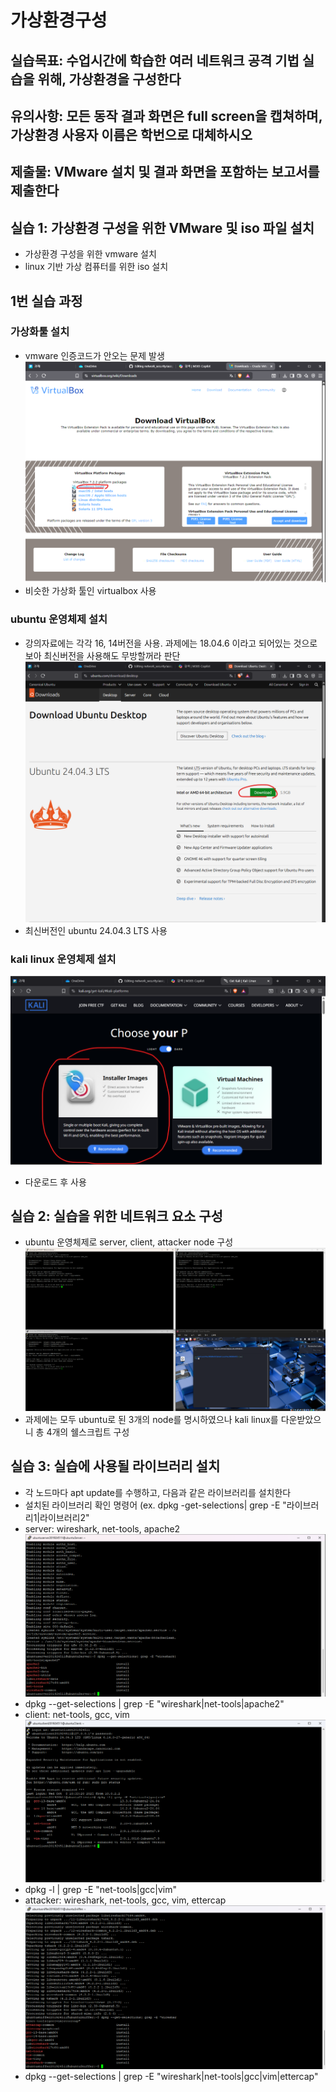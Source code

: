 # 가상환경구성
## 실습목표: 수업시간에 학습한 여러 네트워크 공격 기법 실습을 위해, 가상환경을 구성한다
## 유의사항: 모든 동작 결과 화면은 full screen을 캡쳐하며, 가상환경 사용자 이름은 학번으로 대체하시오
## 제출물: VMware 설치 및 결과 화면을 포함하는 보고서를 제출한다

## 실습 1: 가상환경 구성을 위한 VMware 및 iso 파일 설치
- 가상환경 구성을 위한 vmware 설치
- linux 기반 가상 컴퓨터를 위한 iso 설치

## 1번 실습 과정 
### 가상화툴 설치
- vmware 인증코드가 안오는 문제 발생
![virtualboxsite](https://github.com/jiwoong5/network_security/blob/main/assignment0/src/virtualboxsite.png)
- 비슷한 가상화 툴인 virtualbox 사용

### ubuntu 운영체제 설치
- 강의자료에는 각각 16, 14버전을 사용. 과제에는 18.04.6 이라고 되어있는 것으로 보아 최신버전을 사용해도 무방할꺼라 판단
![ubuntusite](https://github.com/jiwoong5/network_security/blob/main/assignment0/src/ubuntusite.png)
- 최신버전인 ubuntu 24.04.3 LTS 사용

### kali linux 운영체제 설치
![kalilinuxsite](https://github.com/jiwoong5/network_security/blob/main/assignment0/src/kalilinuxsite.png)
- 다운로드 후 사용

## 실습 2: 실습을 위한 네트워크 요소 구성
- ubuntu 운영체제로 server, client, attacker node 구성
![nodes](https://github.com/jiwoong5/network_security/blob/main/assignment0/src/nodes.png)
- 과제에는 모두 ubuntu로 된 3개의 node를 명시하였으나 kali linux를 다운받았으니 총 4개의 쉘스크립트 구성

## 실습 3: 실습에 사용될 라이브러리 설치
- 각 노드마다 apt update를 수행하고, 다음과 같은 라이브러리를 설치한다
- 설치된 라이브러리 확인 명령어 (ex. dpkg -get-selections| grep -E "라이브러리1|라이브러리2"
- server: wireshark, net-tools, apache2
![server](https://github.com/jiwoong5/network_security/blob/main/assignment0/src/server.png)
- dpkg --get-selections | grep -E "wireshark|net-tools|apache2"
- client: net-tools, gcc, vim
![client](https://github.com/jiwoong5/network_security/blob/main/assignment0/src/client.png)
- dpkg -l | grep -E "net-tools|gcc|vim"
- attacker: wireshark, net-tools, gcc, vim, ettercap
![attacker](https://github.com/jiwoong5/network_security/blob/main/assignment0/src/attacker.png)
- dpkg --get-selections | grep -E "wireshark|net-tools|gcc|vim|ettercap"
